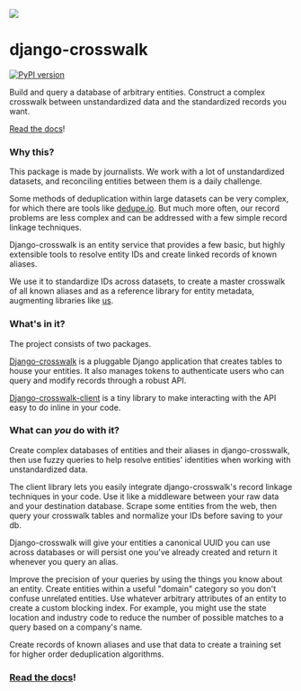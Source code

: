![](https://www.politico.com/interactives/cdn/images/badge.svg)

# django-crosswalk

[![PyPI version](https://badge.fury.io/py/django-crosswalk.svg)](https://badge.fury.io/py/django-crosswalk)

Build and query a database of arbitrary entities. Construct a complex crosswalk between unstandardized data and the standardized records you want.

[Read the docs](http://django-crosswalk.readthedocs.io/en/latest/)!

### Why this?

This package is made by journalists. We work with a lot of unstandardized datasets, and reconciling entities between them is a daily challenge.

Some methods of deduplication within large datasets can be very complex, for which there are tools like [dedupe.io](https://github.com/dedupeio/dedupe). But much more often, our record problems are less complex and can be addressed with a few simple record linkage techniques.

Django-crosswalk is an entity service that provides a few basic, but highly extensible tools to resolve entity IDs and create linked records of known aliases.

We use it to standardize IDs across datasets, to create a master crosswalk of all known aliases and as a reference library for entity metadata, augmenting libraries like [us](https://pypi.python.org/pypi/us).


### What's in it?

The project consists of two packages.

[Django-crosswalk](https://github.com/The-Politico/django-crosswalk) is a pluggable Django application that creates tables to house your entities. It also manages tokens to authenticate users who can query and modify records through a robust API.

[Django-crosswalk-client](https://github.com/The-Politico/django-crosswalk-client) is a tiny library to make interacting with the API easy to do inline in your code.

### What can *you* do with it?

Create complex databases of entities and their aliases in django-crosswalk, then use fuzzy queries to help resolve entities' identities when working with unstandardized data.

The client library lets you easily integrate django-crosswalk's record linkage techniques in your code. Use it like a middleware between your raw data and your destination database. Scrape some entities from the web, then query your crosswalk tables and normalize your IDs before saving to your db.

Django-crosswalk will give your entities a canonical UUID you can use across databases or will persist one you've already created and return it whenever you query an alias.

Improve the precision of your queries by using the things you know about an entity. Create entities within a useful "domain" category so you don't confuse unrelated entities. Use whatever arbitrary attributes of an entity to create a custom blocking index. For example, you might use the state location and industry code to reduce the number of possible matches to a query based on a company's name.

Create records of known aliases and use that data to create a training set for higher order deduplication algorithms.

### [Read the docs](http://django-crosswalk.readthedocs.io/en/latest/)!
